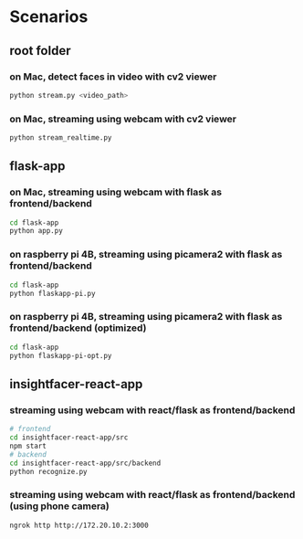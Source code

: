 # Scenarios

## root folder

### on Mac, detect faces in video with cv2 viewer

```bash
python stream.py <video_path>
```

### on Mac, streaming using webcam with cv2 viewer

```bash
python stream_realtime.py
```

## flask-app

### on Mac, streaming using webcam with flask as frontend/backend

```bash
cd flask-app
python app.py
```

### on raspberry pi 4B, streaming using picamera2 with flask as frontend/backend

```bash
cd flask-app
python flaskapp-pi.py
```

### on raspberry pi 4B, streaming using picamera2 with flask as frontend/backend (optimized)

```bash
cd flask-app
python flaskapp-pi-opt.py
```

## insightfacer-react-app

### streaming using webcam with react/flask as frontend/backend

```bash
# frontend
cd insightfacer-react-app/src
npm start
# backend
cd insightfacer-react-app/src/backend
python recognize.py
```

### streaming using webcam with react/flask as frontend/backend (using phone camera)

```bash
ngrok http http://172.20.10.2:3000
```

